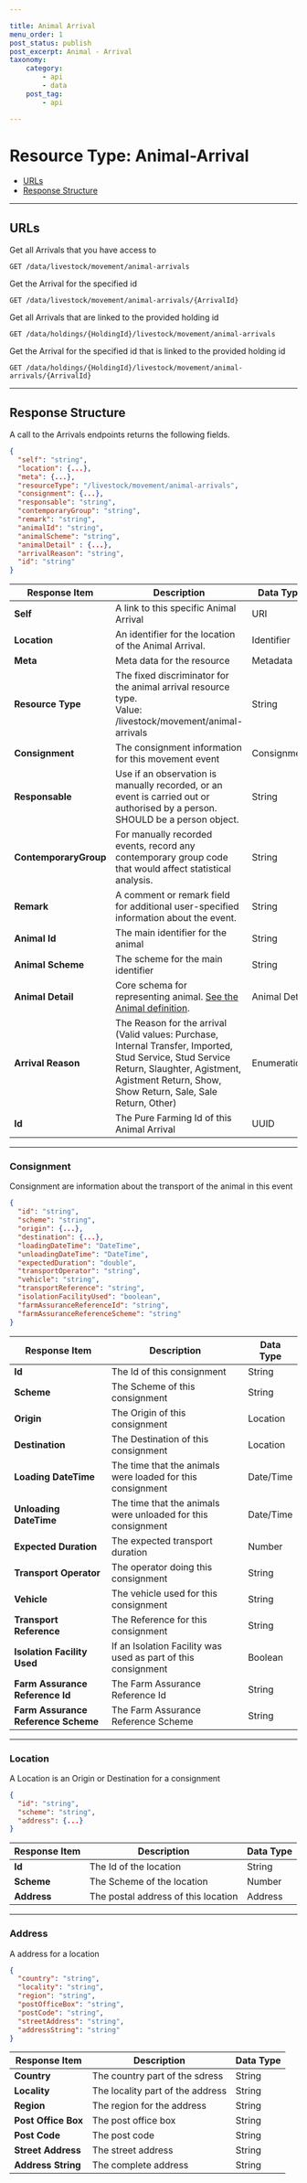 ```yaml
---

title: Animal Arrival
menu_order: 1
post_status: publish
post_excerpt: Animal - Arrival
taxonomy:
    category:
        - api
        - data
    post_tag:
        - api

---
```


# Resource Type: Animal-Arrival

- [URLs]()
- [Response Structure]()

---

## URLs

Get all Arrivals that you have access to

```
GET /data/livestock/movement/animal-arrivals
```

Get the Arrival for the specified id

```
GET /data/livestock/movement/animal-arrivals/{ArrivalId}
```

Get all Arrivals that are linked to the provided holding id

```
GET /data/holdings/{HoldingId}/livestock/movement/animal-arrivals
```

Get the Arrival for the specified id that is linked to the provided holding id

```
GET /data/holdings/{HoldingId}/livestock/movement/animal-arrivals/{ArrivalId}
```

---

## Response Structure

A call to the Arrivals endpoints returns the following fields.

```json
{
  "self": "string",
  "location": {...},
  "meta": {...},
  "resourceType": "/livestock/movement/animal-arrivals",
  "consignment": {...},
  "responsable": "string",
  "contemporaryGroup": "string",
  "remark": "string",
  "animalId": "string",
  "animalScheme": "string",
  "animalDetail" : {...},
  "arrivalReason": "string",
  "id": "string"
}
```

| Response Item | Description | Data Type |
| ------------- | ----------- | --------- |
|**Self** | A link to this specific Animal Arrival | URI |
|**Location** | An identifier for the location of the Animal Arrival.| Identifier |
|**Meta** | Meta data for the resource | Metadata |
|**Resource Type** | The fixed discriminator for the animal arrival resource type.<br/>Value: /livestock/movement/animal-arrivals  | String |
|**Consignment** | The consignment information for this movement event | Consignment |
|**Responsable** | Use if an observation is manually recorded, or an event is carried out or authorised by a person. SHOULD be a person object. | String |
|**ContemporaryGroup** | For manually recorded events, record any contemporary group code that would affect statistical analysis.| String |
|**Remark** | A comment or remark field for additional user-specified information about the event. | String |
|**Animal Id** | The main identifier for the animal | String |
|**Animal Scheme** | The scheme for the main identifier | String |
|**Animal Detail** | Core schema for representing animal. [See the Animal definition](/resource-types/livestock/animals.md).  | Animal Detail |
|**Arrival Reason** | The Reason for the arrival (Valid values: Purchase, Internal Transfer, Imported, Stud Service, Stud Service Return, Slaughter, Agistment, Agistment Return, Show, Show Return, Sale, Sale Return, Other) | Enumeration |
|**Id** | The Pure Farming Id of this Animal Arrival | UUID |

---

### Consignment

Consignment are information about the transport of the animal in this event

```json
{
  "id": "string",
  "scheme": "string",
  "origin": {...},
  "destination": {...},
  "loadingDateTime": "DateTime",
  "unloadingDateTime": "DateTime",
  "expectedDuration": "double",
  "transportOperator": "string",
  "vehicle": "string",
  "transportReference": "string",
  "isolationFacilityUsed": "boolean",
  "farmAssuranceReferenceId": "string",
  "farmAssuranceReferenceScheme": "string"
}
```

| Response Item | Description | Data Type |
| ------------- | ----------- | --------- |
| **Id** |	The Id of this consignment | String |
| **Scheme** |	The Scheme of this consignment | String |
| **Origin** |	The Origin of this consignment | Location |
| **Destination** | The Destination of this consignment | Location |
| **Loading DateTime** | The time that the animals were loaded for this consignment | Date/Time |
| **Unloading DateTime** | The time that the animals were unloaded for this consignment | Date/Time |
| **Expected Duration** | The expected transport duration | Number |
| **Transport Operator** | The operator doing this consignment | String |
| **Vehicle** | The vehicle used for this consignment | String |
| **Transport Reference** | The Reference for this consignment | String |
| **Isolation Facility Used** | If an Isolation Facility was used as part of this consignment | Boolean |
| **Farm Assurance Reference Id** | The Farm Assurance Reference Id | String |
| **Farm Assurance Reference Scheme** | The Farm Assurance Reference Scheme | String |

---

### Location

A Location is an Origin or Destination for a consignment

```json
{
  "id": "string",
  "scheme": "string",
  "address": {...}
}
```

| Response Item | Description | Data Type |
| ------------- | ----------- | --------- |
| **Id** | The Id of the location | String |
| **Scheme** | The Scheme of the location | Number |
| **Address** | The postal address of this location | Address |

---

### Address

A address for a location

```json
{
  "country": "string",
  "locality": "string",
  "region": "string",
  "postOfficeBox": "string",
  "postCode": "string",
  "streetAddress": "string",
  "addressString": "string"
}
```

| Response Item | Description | Data Type |
| ------------- | ----------- | --------- |
| **Country** | The country part of the sdress | String |
| **Locality** | The locality part of the address | String |
| **Region** | The region for the address | String |
| **Post Office Box** | The post office box | String |
| **Post Code** | The post code | String |
| **Street Address** | The street address | String |
| **Address String** | The complete address | String |